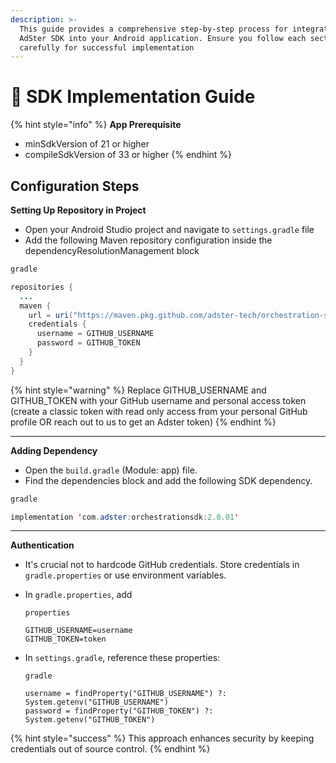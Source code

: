 ```yaml
---
description: >-
  This guide provides a comprehensive step-by-step process for integrating the
  AdSter SDK into your Android application. Ensure you follow each section
  carefully for successful implementation
---
```


# 📱 SDK Implementation Guide

{% hint style="info" %}
**App Prerequisite**

* minSdkVersion of 21 or higher
* compileSdkVersion of 33 or higher
{% endhint %}

## Configuration Steps



**Setting Up Repository in Project**

* Open your Android Studio project and navigate to `settings.gradle` file
* Add the following Maven repository configuration inside the dependencyResolutionManagement block

```java
gradle

repositories {
  ...
  maven {
    url = uri("https://maven.pkg.github.com/adster-tech/orchestration-sdk")
    credentials {
      username = GITHUB_USERNAME
      password = GITHUB_TOKEN
    }
  }
}
```

{% hint style="warning" %}
Replace GITHUB\_USERNAME and GITHUB\_TOKEN with your GitHub username and personal access token (create a classic token with read only access from your personal GitHub profile OR reach out to us to get an Adster token)
{% endhint %}

***

**Adding Dependency**

* Open the `build.gradle` (Module: app) file.
* Find the dependencies block and add the following SDK dependency.

```java
gradle

implementation 'com.adster:orchestrationsdk:2.0.01'
```

***

**Authentication**

* It's crucial not to hardcode GitHub credentials. Store credentials in `gradle.properties` or use environment variables.
*   In `gradle.properties`, add

    ```
    properties

    GITHUB_USERNAME=username
    GITHUB_TOKEN=token
    ```
*   In `settings.gradle`,  reference these properties:

    ```
    gradle

    username = findProperty("GITHUB_USERNAME") ?: System.getenv("GITHUB_USERNAME")
    password = findProperty("GITHUB_TOKEN") ?: System.getenv("GITHUB_TOKEN")
    ```

{% hint style="success" %}
This approach enhances security by keeping credentials out of source control.
{% endhint %}
